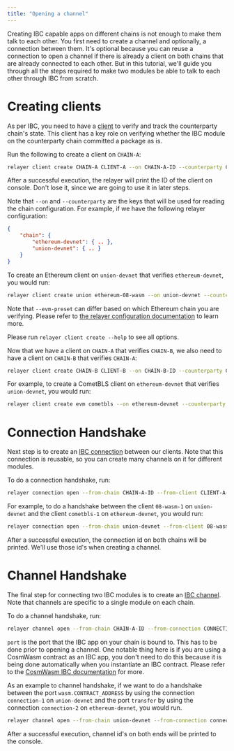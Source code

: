 ```yaml
---
title: "Opening a channel"
---
```


Creating IBC capable apps on different chains is not enough to make them talk to each other. You first need to create a channel
and optionally, a connection between them. It's optional because you can reuse a connection to open a channel if there is already
a client on both chains that are already connected to each other. But in this tutorial, we'll guide you through all the steps required
to make two modules be able to talk to each other through IBC from scratch.

# Creating clients

As per IBC, you need to have a [client](https://github.com/cosmos/ibc/blob/main/spec/core/ics-002-client-semantics/README.md) to verify and track the counterparty chain's state. This client has a key role on verifying whether the IBC module on the counterparty chain committed a package as is.

Run the following to create a client on `CHAIN-A`:

```bash
relayer client create CHAIN-A CLIENT-A --on CHAIN-A-ID --counterparty CHAIN-B-ID ADDITIONAL-ARGS..
```

After a successful execution, the relayer will print the ID of the client on console. Don't lose it, since we are going to use it in later steps.

Note that `--on` and `--counterparty` are the keys that will be used for reading the chain configuration. For example, if we have the following relayer configuration:

```json
{
	"chain": {
		"ethereum-devnet": { .. },
		"union-devnet": { .. }
	}
}
```

To create an Ethereum client on `union-devnet` that verifies `ethereum-devnet`, you would run:

```bash
relayer client create union ethereum-08-wasm --on union-devnet --counterparty ethereum-devnet --evm-preset minimal
```

Note that `--evm-preset` can differ based on which Ethereum chain you are verifying. Please refer to [the relayer configuration documentation](04_infrastructure/02_relayers/relayer.md) to learn more.

Please run `relayer client create --help` to see all options.

Now that we have a client on `CHAIN-A` that verifies `CHAIN-B`, we also need to have a client on `CHAIN-B` that verifies `CHAIN-A`:

```bash
relayer client create CHAIN-B CLIENT-B --on CHAIN-B-ID --counterparty CHAIN-B-ID ADDITIONAL-ARGS..
```

For example, to create a CometBLS client on `ethereum-devnet` that verifies `union-devnet`, you would run:

```bash
relayer client create evm cometbls --on ethereum-devnet --counterparty union-devnet
```

# Connection Handshake

Next step is to create an [IBC connection](https://github.com/cosmos/ibc/blob/main/spec/core/ics-003-connection-semantics/README.md) between our clients. Note that this connection is reusable, so you can create many channels on it for different modules.

To do a connection handshake, run:

```bash
relayer connection open --from-chain CHAIN-A-ID --from-client CLIENT-A-ID --to-chain CHAIN-B-ID --to-client CLIENT-B-ID
```

For example, to do a handshake between the client `08-wasm-1` on `union-devnet` and the client `cometbls-1` on `ethereum-devnet`, you would run:

```bash
relayer connection open --from-chain union-devnet --from-client 08-wasm-1 --to-chain ethereum-devnet --to-client cometbls-1
```

After a successful execution, the connection id on both chains will be printed. We'll use those id's when creating a channel.

# Channel Handshake

The final step for connecting two IBC modules is to create an [IBC channel](https://github.com/cosmos/ibc/blob/main/spec/core/ics-004-channel-and-packet-semantics/README.md). Note that channels are specific to a single module on each chain.

To do a channel handshake, run:

```bash
relayer channel open --from-chain CHAIN-A-ID --from-connection CONNECTION-A-ID --from-port PORT-A-ID --to-chain CHAIN-B-ID --to-connection CONNECTION-B-ID --to-port PORT-B-ID
```

`port` is the port that the IBC app on your chain is bound to. This has to be done prior to opening a channel. One notable thing here is if you are using a CosmWasm contract as an IBC app, you don't need to do this because it is being done automatically when you instantiate an IBC contract. Please refer to the [CosmWasm IBC documentation](https://github.com/CosmWasm/cosmwasm/blob/main/IBC.md) for more.

As an example to channel handshake, if we want to do a handshake between the port `wasm.CONTRACT_ADDRESS` by using the connection `connection-1` on `union-devnet` and the port `transfer` by using the connection `connection-2` on `ethereum-devnet`, you would run.

```bash
relayer channel open --from-chain union-devnet --from-connection connection-1 --from-port wasm.CONTRACT_ADDRESS --to-chain ethereum-devnet --to-connection connection-2 --to-port transfer
```

After a successful execution, channel id's on both ends will be printed to the console.
